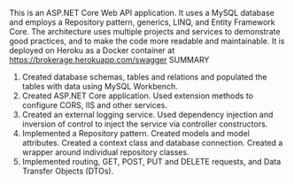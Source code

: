 This is an ASP.NET Core Web API application. It uses a MySQL database and employs a Repository pattern, generics, LINQ, and Entity Framework Core. The architecture uses multiple projects and services to demonstrate good practices, and to make the code more readable and maintainable.
It is deployed on Heroku as a Docker container at https://brokerage.herokuapp.com/swagger
SUMMARY
1. Created database schemas, tables and relations and populated the tables with data using MySQL Workbench.
2. Created ASP.NET Core application. Used extension methods to configure CORS, IIS and other services.
3. Created an external logging service. Used dependency injection and inversion of control to inject the service via controller constructors.
4. Implemented a Repository pattern. Created models and model attributes. Created a context class and database connection. Created a wrapper around individual repository classes.
5. Implemented routing, GET, POST, PUT and DELETE requests, and Data Transfer Objects (DTOs).
